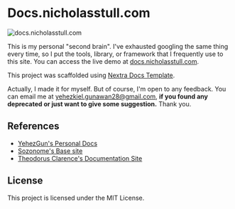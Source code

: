 # Docs.nicholasstull.com

![docs.nicholasstull.com](https://socialify.git.ci/Nicholas-Stull/docs.nicholasstull.com/image?description=1&logo=https%3A%2F%2Fraw.githubusercontent.com%2FNicholas-Stull%2Fdocs.nicholasstull.com%2Fmain%2Fpublic%2Fassets%2Fimages%2Ficons%2Fnotes.svg&name=1&owner=1&pattern=Circuit%20Board&theme=Dark)

This is my personal "second brain". I've exhausted googling the same thing every time, so I put the tools, library, or framework that I frequently use to this site. You can access the live demo at [docs.nicholasstull.com](https://docs.nicholasstull.com).

This project was scaffolded using [Nextra Docs Template](https://nextra.vercel.app/).

Actually, I made it for myself. But of course, I'm open to any feedback. You can email me at [yehezkiel.gunawan28@gmail.com](mailto:nicholasp.stull@gmail.com), **if you found any deprecated or just want to give some suggestion.** Thank you.

## References

- [YehezGun's Personal Docs](https://docs.yehezgun.com/)
- [Sozonome's Base site](https://base.sznm.dev)
- [Theodorus Clarence's Documentation Site](https://docs.thcl.dev/)



## License

This project is licensed under the MIT License.
